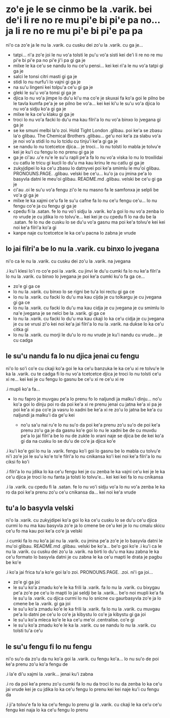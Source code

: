 zo'e je le se cinmo be la .varik. bei de'i li re no re mu pi'e bi pi'e pa no... ja li re no re mu pi'e bi pi'e pa pa
====================================================================================================================

ni'o ca zo'e ja le nu la .varik. cu cusku dei zo'u la .varik. cu ga je...

* tatpi... ri'a zo'e joi le nu vo'a tolsti le pu'u vo'a sisti kei de'i li re no re mu pi'e bi pi'e pa no pi'e ji'i pa gi ga je
* milxe le ka ce'u se nandu lo nu ce'u pensi... kei kei ri'a le nu vo'a tatpi gi ga je
* salci le tonsi citri masti gi ga je
* stidi lo nu nurfu'i lo vajni gi ga je
* na su'u lingeni kei tolpu'a ce'u gi ga je
* gleki le su'u vo'a tonsi gi ga je
* djica lo nu vo'a jimpe lo du'u ki'u ma co'e je skuxai fa ko'a goi le pilno be le tavla kumfa pe'a je se pilno be vo'a... kei kei ki'u le su'u vo'a djica lo nu vo'a sidju ko'a gi ga je
* milxe le ka ce'u klaku gi ga je
* troci lo nu vo'a facki lo du'u ma kau filri'a lo nu vo'a binxo lo jvegana gi ga je
* se ke smuni melbi la'o zoi. Hold Tight London .glibau. poi ke'a se zbasu la'o glibau. The Chemical Brothers .glibau... ge'u noi ke'a za slabu vo'a je noi vo'a stidi lo nu lo tcidu cu tinju'i ke'a gi ga je
* se nandu lo nu tcetcetce djica... je troci... lo nu tolsti lo mabla je tolvu'e kei je ku'i cu fengu lo no prenu gi ga je
* ga je ci'au .u'e ru'e le su'u rapli pe'a fa lo nu vo'a viska lo nu lo troxilidai cu catlu le tricu gi kucli lo du'u ma kau krinu le nu catlu gi ga je
* zukyjdipei lo ka ce'u zbasu lo datnyvei poi ke'a smimlu le mu'oi glibau. PRONOUNS.PAGE. .glibau. velski be ce'u... ku'o ja cu jmina pe'a lo basyvla datni le meu'oi glibau. README.md .glibau. velski be ce'u gi ga je
* ci'au .oi le su'u vo'a fengu zi'o le nu masno fa le samfonxa je selpli be vo'a gi ga je
* milxe le ka xajmi ce'u fa le su'u cafne fa lo nu ce'u fengu ce'u... lo nu fengu co'e ja cu fengu gi ga je
* cpedu fi la .satan. fe lo nu vo'i sidju la .varik. ko'a goi lo nu vo'a zenba lo ro vrude je cu jdika lo ro tolvu'e... kei kei je cu cpedu fi lo na du be la .satan. fe lo nu de cusku lo se du'u vo'a gasnu ma poi ke'a tolvu'e kei kei noi ke'a filri'a ko'a gi
* kanpe naje cu tcetcetce le ka ce'u pacna lo zabna je vrude

## lo jai filri'a be lo nu la .varik. cu binxo lo jvegana
ni'o ca le nu la .varik. cu cusku dei zo'u la .varik. na jvegana

.i ku'i klesi lo'i ro co'e poi la .varik. cu jinvi le du'u cumki fa lo nu ke'a filri'a lo nu la .varik. cu binxo lo jvegana je poi ke'a cumki ku'o fa ga ce...

* zo'e gi ga ce
* lo nu la .varik. cu binxo lo se rigni be tu'a loi rectu gi ga ce
* lo nu la .varik. cu facki lo du'u ma kau cijda je cu tolkargu je cu jvegana gi ga ce
* lo nu la .varik. cu facki lo du'u ma kau cidja je cu jvegana je cu smimlu lo na'e jvegana je se nelci be la .varik. gi ga ce
* lo nu la .varik. cu facki lo du'u ma kau ckaji lo ka ce'u cidja je cu jvegana je cu se vrusi zi'o kei noi ke'a jai filri'a lo nu la .varik. na dukse lo ka ce'u citka gi
* lo nu la .varik. cu morji le du'u lo ro nu vrude je ku'i nandu cu vrude... je cu cadga

## le su'u nandu fa lo nu djica jenai cu fengu
ni'o lo so'i co'e cu ckaji ko'a goi le ka ce'u banzuka le ka ce'u xi re tolvu'e le ka la .varik. cu te cadga fi lo nu vo'a tcetcetce djica je troci lo nu tolsti ce'u xi re... kei kei je cu fengu lo gasnu be ce'u xi re ce'u xi re

.i mupli ko'a fa...

* lo nu fapro je muvgau pe'a lo prenu fo lo naljundi ja malku'i dinju... no'u ko'a goi lo dinju poi ro da poi ke'a xi re prenu jenai cu jatna ke'a xi pa je poi ke'a xi pa co'e ja vasru lo xadni be ke'a xi re zo'u lo jatna be ke'a cu naljundi ja malku'i da ge'u kei

  * no'u sa'u nai ru'e lo nu su'o da poi ke'a prenu zo'u su'o de poi ke'a prenu zo'u ga je da gasnu ko'e goi lo nu le xadni be de cu muvdu pe'a lo jai filri'a be lo nu de zukte lo xrani naje se djica be de kei ko'a gi da na cusku lo se du'u de co'e ja djica ko'e

.i ku'i ko'e goi lo nu la .varik. fengu ko'i goi lo gasnu be lo mabla cu tolvu'e ni'i zo'e joi le su'u ko'e to'e filri'a lo nu cnikansa ko'i kei noi ke'a filri'a lo nu ciksi fo ko'i

.i filri'a lo nu jdika lo ka ce'u fengu kei je cu zenba le ka vajni ce'u kei je le ka ce'u djica je troci lo nu fanta ja tolsti lo tolvu'e... kei kei kei fa lo nu cnikansa

.i la .varik. cu cpedu fi la .satan. fe lo nu vo'i sidju vo'a lo nu vo'a zenba le ka ro da poi ke'a prenu zo'u ce'u cnikansa da... kei noi ke'a vrude

## tu'a lo basyvla velski
ni'o la .varik. cu zukyjdipei ko'a goi lo ka ce'u cusku lo se du'u ce'u djica curmi lo nu ma kau basyvla zo'e ja lo cmene be ce'u kei je lo nu cmalu skicu ce'u fo ma kau poi ke'a co'e ja velski

.i cumki fa lo nu ko'a jai nu la .varik. cu jmina pe'a zo'e je lo basyvla datni le mu'oi glibau. README.md .glibau. velski be ko'a... be'o goi ko'e  .i ku'i ca le nu la .varik. cu cusku dei zo'u la .varik. na birti lo du'u ma kau zabna le ka ce'u formato lo basyvla datni je cu zabna le ka ce'u mapti le drata je pagbu be ko'e

.i ko'a jai frica tu'a ko'e goi la'o zoi. PRONOUNS.PAGE. .zoi. ni'i ga joi...

* zo'e gi ga joi
* le su'u ko'a zmadu ko'e le ka frili la .varik. fa lo nu la .varik. cu bixygau pe'a zo'e pe ce'u lo mapti lo jai seldji be la .varik... be'o noi mupli ke'a fa le su'u la .varik. cu djica curmi lo nu lo snicne cu gaurbasyvla zo'e ja lo cmene be la .varik. gi ga joi
* le su'u ko'a zmadu ko'e le ka frili la .varik. fa lo nu la .varik. cu muvgau pe'a lo datni pe ce'u lo co'e ja kibystu lo co'e ja kibystu gi ga joi
* le su'u ko'a mleca ko'e le ka ce'u me'oi .centralise. co'e gi
* le su'u ko'a zmadu ko'e le ka la .varik. cu se nandu lo nu la .varik. cu tolsti tu'a ce'u

## le su'u fengu fi lo nu fengu
ni'o su'o da zo'u da nu ko'a goi la .varik. cu fengu ko'a... lo nu su'o de poi ke'a prenu zo'u ko'a fengu de

.i la'e di'u xajmi la .varik... jenai ku'i zabna

.i ro da poi ke'a prenu zo'u cumki fa lo nu da troci lo nu da zenba lo ka ce'u jai vrude kei je cu jdika lo ka ce'u fengu lo prenu kei kei naje ku'i cu fengu da

.i ji'a tolvu'e fa lo ka ce'u fengu lo prenu gi la .varik. cu ckaji le ka ce'u ce'u fengu kei naja lo ka ce'u fengu lo prenu
